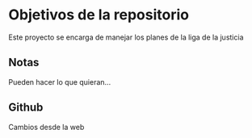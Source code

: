 # Objetivos de la repositorio

Este proyecto se encarga de manejar los planes de la liga de la justicia


## Notas
Pueden hacer lo que quieran...

## Github
Cambios desde la web
